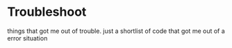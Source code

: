# Troubleshoot
things that got me out of trouble. just a shortlist of code that got me out of a error situation
